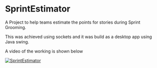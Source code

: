 # SprintEstimator

A Project to help teams estimate the points for stories during Sprint Grooming.

This was achieved using sockets and it was build as a desktop app using Java swing.

A video of the working is shown below

[![SprintEstimator](https://img.youtube.com/vi/sz8JeMNeuaQ/0.jpg)](https://www.youtube.com/watch?v=sz8JeMNeuaQ)
